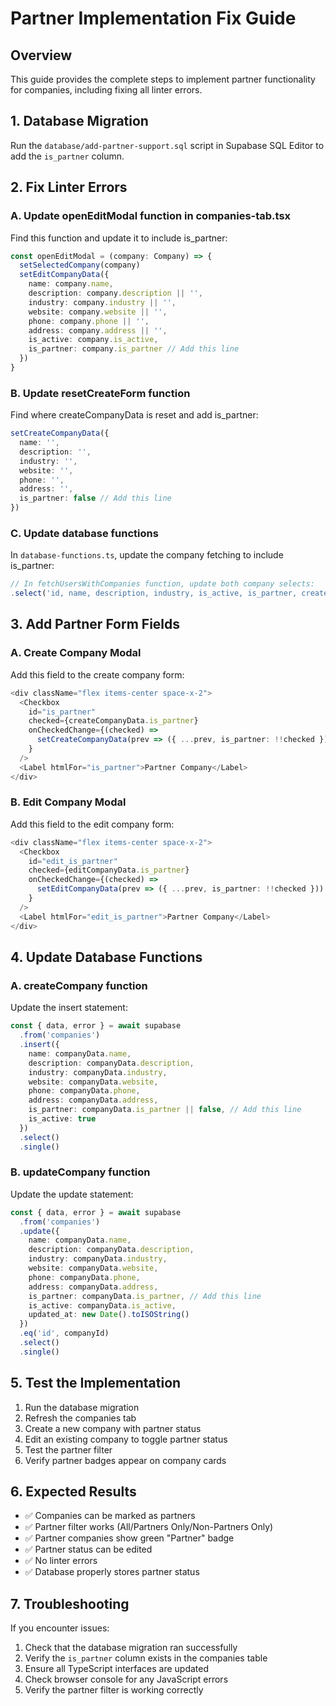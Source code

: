 # Partner Implementation Fix Guide

## Overview
This guide provides the complete steps to implement partner functionality for companies, including fixing all linter errors.

## 1. Database Migration
Run the `database/add-partner-support.sql` script in Supabase SQL Editor to add the `is_partner` column.

## 2. Fix Linter Errors

### A. Update openEditModal function in companies-tab.tsx
Find this function and update it to include is_partner:

```typescript
const openEditModal = (company: Company) => {
  setSelectedCompany(company)
  setEditCompanyData({
    name: company.name,
    description: company.description || '',
    industry: company.industry || '',
    website: company.website || '',
    phone: company.phone || '',
    address: company.address || '',
    is_active: company.is_active,
    is_partner: company.is_partner // Add this line
  })
}
```

### B. Update resetCreateForm function
Find where createCompanyData is reset and add is_partner:

```typescript
setCreateCompanyData({ 
  name: '', 
  description: '', 
  industry: '', 
  website: '', 
  phone: '', 
  address: '', 
  is_partner: false // Add this line
})
```

### C. Update database functions
In `database-functions.ts`, update the company fetching to include is_partner:

```typescript
// In fetchUsersWithCompanies function, update both company selects:
.select('id, name, description, industry, is_active, is_partner, created_at, updated_at')
```

## 3. Add Partner Form Fields

### A. Create Company Modal
Add this field to the create company form:

```typescript
<div className="flex items-center space-x-2">
  <Checkbox
    id="is_partner"
    checked={createCompanyData.is_partner}
    onCheckedChange={(checked) => 
      setCreateCompanyData(prev => ({ ...prev, is_partner: !!checked }))
    }
  />
  <Label htmlFor="is_partner">Partner Company</Label>
</div>
```

### B. Edit Company Modal
Add this field to the edit company form:

```typescript
<div className="flex items-center space-x-2">
  <Checkbox
    id="edit_is_partner"
    checked={editCompanyData.is_partner}
    onCheckedChange={(checked) => 
      setEditCompanyData(prev => ({ ...prev, is_partner: !!checked }))
    }
  />
  <Label htmlFor="edit_is_partner">Partner Company</Label>
</div>
```

## 4. Update Database Functions

### A. createCompany function
Update the insert statement:

```typescript
const { data, error } = await supabase
  .from('companies')
  .insert({
    name: companyData.name,
    description: companyData.description,
    industry: companyData.industry,
    website: companyData.website,
    phone: companyData.phone,
    address: companyData.address,
    is_partner: companyData.is_partner || false, // Add this line
    is_active: true
  })
  .select()
  .single()
```

### B. updateCompany function
Update the update statement:

```typescript
const { data, error } = await supabase
  .from('companies')
  .update({
    name: companyData.name,
    description: companyData.description,
    industry: companyData.industry,
    website: companyData.website,
    phone: companyData.phone,
    address: companyData.address,
    is_partner: companyData.is_partner, // Add this line
    is_active: companyData.is_active,
    updated_at: new Date().toISOString()
  })
  .eq('id', companyId)
  .select()
  .single()
```

## 5. Test the Implementation

1. Run the database migration
2. Refresh the companies tab
3. Create a new company with partner status
4. Edit an existing company to toggle partner status
5. Test the partner filter
6. Verify partner badges appear on company cards

## 6. Expected Results

- ✅ Companies can be marked as partners
- ✅ Partner filter works (All/Partners Only/Non-Partners Only)
- ✅ Partner companies show green "Partner" badge
- ✅ Partner status can be edited
- ✅ No linter errors
- ✅ Database properly stores partner status

## 7. Troubleshooting

If you encounter issues:
1. Check that the database migration ran successfully
2. Verify the `is_partner` column exists in the companies table
3. Ensure all TypeScript interfaces are updated
4. Check browser console for any JavaScript errors
5. Verify the partner filter is working correctly
